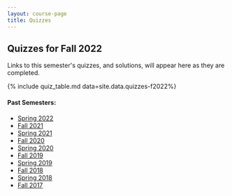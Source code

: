 ```yaml
---
layout: course-page
title: Quizzes
---
```


## Quizzes for Fall 2022

Links to this semester's quizzes, and solutions, will appear here as they are completed. 

{% include quiz_table.md  data=site.data.quizzes-f2022%}

#### Past Semesters:

  * [Spring 2022](quizzes-s2022)
  * [Fall 2021](quizzes-f2021)
  * [Spring 2021](quizzes-s2021)
  * [Fall 2020](quizzes-f2020)
  * [Spring 2020](quizzes-s2020)
  * [Fall 2019](quizzes-f2019)
  * [Spring 2019](quizzes-s2019)
  * [Fall 2018](quizzes-f2018)
  * [Spring 2018](quizzes-s2018)
  * [Fall 2017](quizzes-f2017)
